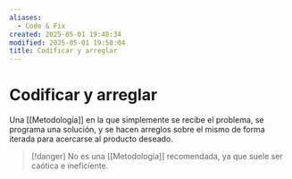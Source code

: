 ```yaml
---
aliases:
  - Code & Fix
created: 2025-05-01 19:48:34
modified: 2025-05-01 19:50:04
title: Codificar y arreglar
---
```


# Codificar y arreglar

Una [[Metodología]] en la que simplemente se recibe el problema, se programa una solución, y se hacen arreglos sobre el mismo de forma iterada para acercarse al producto deseado.

> [!danger]
> No es una [[Metodología]] recomendada, ya que suele ser caótica e ineficiente.
